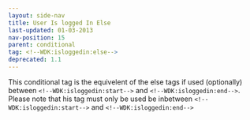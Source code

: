 ```yaml
---
layout: side-nav
title: User Is logged In Else
last-updated: 01-03-2013
nav-position: 15
parent: conditional
tag: <!--WDK:isloggedin:else-->
deprecated: 1.1
---
```


This conditional tag is the equivelent of the else tags if used (optionally) between `<!--WDK:isloggedin:start-->` and `<!--WDK:isloggedin:end-->`.
Please note that his tag must only be used be inbetween `<!--WDK:isloggedin:start-->` and `<!--WDK:isloggedin:end-->`
